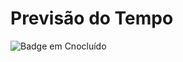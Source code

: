 # Previsão do Tempo

![Badge em Cnocluído](http://img.shields.io/static/v1?label=STATUS&message=EM%20CONCLUIDO&color=GREEN&style=for-the-badge)
